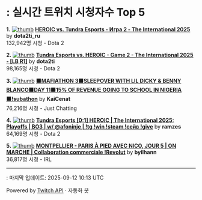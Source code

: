 # : 실시간 트위치 시청자수 Top 5

**1.** [![thumb](https://static-cdn.jtvnw.net/previews-ttv/live_user_dota2ti_ru-320x180.jpg)](https://twitch.tv/dota2ti_ru)
**[HEROIC vs. Tundra Esports - Игра 2 - The International 2025](https://twitch.tv/dota2ti_ru)** by **dota2ti_ru**<br>132,942명 시청  - Dota 2

**2.** [![thumb](https://static-cdn.jtvnw.net/previews-ttv/live_user_dota2ti-320x180.jpg)](https://twitch.tv/dota2ti)
**[Tundra Esports vs. HEROIC - Game 2 - The International 2025 - [LB R1]](https://twitch.tv/dota2ti)** by **dota2ti**<br>98,165명 시청  - Dota 2

**3.** [![thumb](https://static-cdn.jtvnw.net/previews-ttv/live_user_kaicenat-320x180.jpg)](https://twitch.tv/KaiCenat)
**[🟫MAFIATHON 3🟫SLEEPOVER WITH LIL DICKY & BENNY BLANCO🟫DAY 11🟫15% OF REVENUE GOING TO SCHOOL IN NIGERIA🟫!subathon](https://twitch.tv/KaiCenat)** by **KaiCenat**<br>76,216명 시청  - Just Chatting

**4.** [![thumb](https://static-cdn.jtvnw.net/previews-ttv/live_user_ramzes-320x180.jpg)](https://twitch.tv/ramzes)
**[Tundra Esports [0:1] HEROIC | The International 2025: Playoffs | BO3 | w/ @afoninje | !tg !win !steam !сейв !give](https://twitch.tv/ramzes)** by **ramzes**<br>64,169명 시청  - Dota 2

**5.** [![thumb](https://static-cdn.jtvnw.net/previews-ttv/live_user_byilhann-320x180.jpg)](https://twitch.tv/byilhann)
**[MONTPELLIER - PARIS À PIED AVEC NICO, JOUR 5 | ON MARCHE | Collaboration commerciale !Revolut](https://twitch.tv/byilhann)** by **byilhann**<br>36,817명 시청  - IRL


---
: 마지막 업데이트: 2025-09-12 10:13 UTC

Powered by [Twitch API](https://dev.twitch.tv/docs/api/reference) · 자동화 봇